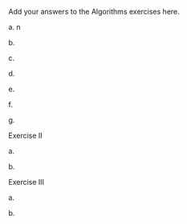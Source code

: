 Add your answers to the Algorithms exercises here.


a. n

b. 

c.

d.

e.

f.

g.

Exercise II 

a.

b.

Exercise III

a.

b.
